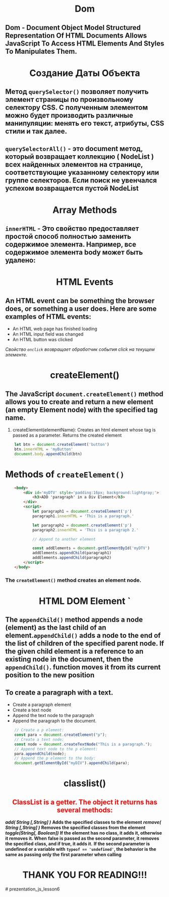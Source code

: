 <h1 align = 'center'>Dom</h1>

## Dom - Document Object Model Structured Representation Of HTML Documents Allows JavaScript To Access HTML Elements And Styles To Manipulates Them.

<h1 align = 'center'>Создание Даты Объекта</h1>

## Метод `querySelector()` позволяет получить элемент страницы по произвольному селектору CSS. С полученным элементом можно будет производить различные манипуляции: менять его текст, атрибуты, CSS стили и так далее.

## `querySelectorAll()` - это document метод, который возвращает коллекцию ( NodeList ) всех найденных элементов на странице, соответствующие указанному селектору или группе селекторов. Если поиск не увенчался успехом возвращается пустой NodeList 

<h1 align = 'center'>Array Methods</h1>

## `innerHTML` - Это свойство предоставляет простой способ полностью заменить содержимое элемента. Например, все содержимое элемента body может быть удалено:

<h1 align = 'center'>HTML Events</h1>

## An HTML event can be something the browser does, or something a user does. Here are some examples of HTML events:
+ An HTML web page has finished loading
+ An HTML input field was changed
+ An HTML button was clicked

_Свойство `onclick` возвращает обработчик события click на текущем элементе._

<h1 align = 'center'>createElement()</h1>

## The JavaScript `document.createElement()` method allows you to create and return a new element (an empty Element node) with the specified tag name.

1. createElement(elementName): Creates an html element whose tag is passed as a parameter. Returns the created element
```javascript
    let btn = document.createElement('button')
    btn.innerHTML = 'myButton'
    document.body.appendChild(btn)
```

# Methods of `createElement()`

```html
    <body>
        <div id='myDTV' style='padding:16px; background:lightgray;'>
            <h3>ADD 'paragraph' in a Div Element</h3>
        </div>
        <script>
            let paragraph1 = document.createElement('p')
            paragraph1.innerHTML = 'This is a paragraph.'

            let paragraph2 = document.createElement('p')
            paragraph2.innerHTML = 'This is a paragraph 2.'

            // Append to another element

            const addElements = document.getElementById('myDTV')
            addElements.appendChild(paragraph1)
            addElements.appendChild(paragraph2)
        </script>
    </body>
```

### The `createElement()` method creates an element node.

<h1 align = 'center'>HTML DOM Element `</h1>

## The `appendChild()` method appends a node (element) as the last child of an element.`appendChild()` adds a node to the end of the list of children of the specified parent node. If the given child element is a reference to an existing node in the document, then the `appendChild()`. function moves it from its current position to the new position

## To create a paragraph with a text.
+ Create a paragraph element
+ Create a text node
+ Append the text node to the paragraph
+ Append the paragraph to the document.

```javascript
    // Create a p element:
    const para = document.createElement("p");
    // Create a text node:
    const node = document.createTextNode("This is a paragraph.");
    // Append text node to the p element:
    para.appendChild(node);
    // Append the p element to the body:
    document.getElementById("myDIV").appendChild(para);
```

<h1 align = 'center'>classlist()</h1>

<h2 align = 'center' style = 'color:red'>ClassList is a getter. The object it returns has several methods:</h2>

***add( String [,String] )***
**Adds the specified classes to the element**
***remove( String [,String] )***
**Removes the specified classes from the element**
***toggle(String[, Boolean])***
**If the element has no class, it adds it, otherwise it removes it. When**
**false is passed as the second parameter, it removes the specified**
**class, and if true, it adds it.**
**If the second parameter is undefined or a variable with**
**`typeof == 'undefined'`, the behavior is the same as passing only the**
**first parameter when calling**




<h1 align = 'center'>THANK YOU FOR READING!!!</h1># prezentation_js_lesson6
